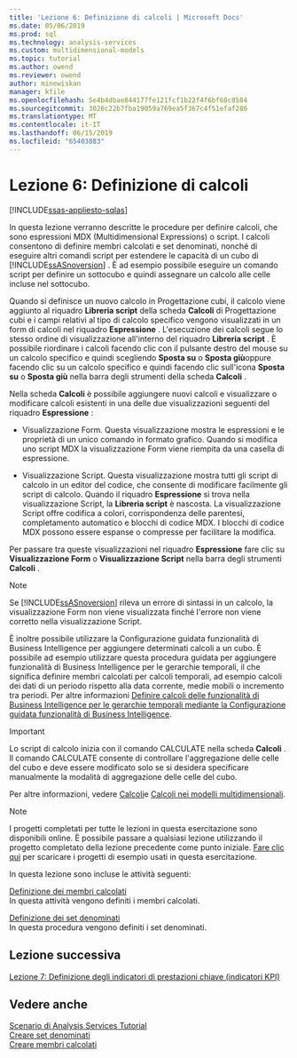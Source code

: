 ```yaml
---
title: 'Lezione 6: Definizione di calcoli | Microsoft Docs'
ms.date: 05/06/2019
ms.prod: sql
ms.technology: analysis-services
ms.custom: multidimensional-models
ms.topic: tutorial
ms.author: owend
ms.reviewer: owend
author: minewiskan
manager: kfile
ms.openlocfilehash: 5e4b4dbae844177fe121fcf1b22f4f6bf68c8584
ms.sourcegitcommit: 3026c22b7fba19059a769ea5f367c4f51efaf286
ms.translationtype: MT
ms.contentlocale: it-IT
ms.lasthandoff: 06/15/2019
ms.locfileid: "65403883"
---
```

# <a name="lesson-6-defining-calculations"></a>Lezione 6: Definizione di calcoli
[!INCLUDE[ssas-appliesto-sqlas](../../includes/ssas-appliesto-sqlas.md)]

In questa lezione verranno descritte le procedure per definire calcoli, che sono espressioni MDX (Multidimensional Expressions) o script. I calcoli consentono di definire membri calcolati e set denominati, nonché di eseguire altri comandi script per estendere le capacità di un cubo di [!INCLUDE[ssASnoversion](../../includes/ssasnoversion-md.md)] . È ad esempio possibile eseguire un comando script per definire un sottocubo e quindi assegnare un calcolo alle celle incluse nel sottocubo.  
  
Quando si definisce un nuovo calcolo in Progettazione cubi, il calcolo viene aggiunto al riquadro **Libreria script** della scheda **Calcoli** di Progettazione cubi e i campi relativi al tipo di calcolo specifico vengono visualizzati in un form di calcoli nel riquadro **Espressione** . L'esecuzione dei calcoli segue lo stesso ordine di visualizzazione all'interno del riquadro **Libreria script** . È possibile riordinare i calcoli facendo clic con il pulsante destro del mouse su un calcolo specifico e quindi scegliendo **Sposta su** o **Sposta giù**oppure facendo clic su un calcolo specifico e quindi facendo clic sull'icona **Sposta su** o **Sposta giù** nella barra degli strumenti della scheda **Calcoli** .  
  
Nella scheda **Calcoli** è possibile aggiungere nuovi calcoli e visualizzare o modificare calcoli esistenti in una delle due visualizzazioni seguenti del riquadro **Espressione** :  
  
-   Visualizzazione Form. Questa visualizzazione mostra le espressioni e le proprietà di un unico comando in formato grafico. Quando si modifica uno script MDX la visualizzazione Form viene riempita da una casella di espressione.  
  
-   Visualizzazione Script. Questa visualizzazione mostra tutti gli script di calcolo in un editor del codice, che consente di modificare facilmente gli script di calcolo. Quando il riquadro **Espressione** si trova nella visualizzazione Script, la **Libreria script** è nascosta. La visualizzazione Script offre codifica a colori, corrispondenza delle parentesi, completamento automatico e blocchi di codice MDX. I blocchi di codice MDX possono essere espanse o compresse per facilitare la modifica.  
  
Per passare tra queste visualizzazioni nel riquadro **Espressione** fare clic su **Visualizzazione Form** o **Visualizzazione Script** nella barra degli strumenti **Calcoli** .  
  
> [!NOTE]  
> Se [!INCLUDE[ssASnoversion](../../includes/ssasnoversion-md.md)] rileva un errore di sintassi in un calcolo, la visualizzazione Form non viene visualizzata finché l'errore non viene corretto nella visualizzazione Script.  
  
È inoltre possibile utilizzare la Configurazione guidata funzionalità di Business Intelligence per aggiungere determinati calcoli a un cubo. È possibile ad esempio utilizzare questa procedura guidata per aggiungere funzionalità di Business Intelligence per le gerarchie temporali, il che significa definire membri calcolati per calcoli temporali, ad esempio calcoli dei dati di un periodo rispetto alla data corrente, medie mobili o incremento tra periodi. Per altre informazioni [Definire calcoli delle funzionalità di Business Intelligence per le gerarchie temporali mediante la Configurazione guidata funzionalità di Business Intelligence](../multidimensional-models/define-time-intelligence-calculations-using-the-business-intelligence-wizard.md).  
  
> [!IMPORTANT]  
> Lo script di calcolo inizia con il comando CALCULATE nella scheda **Calcoli** . Il comando CALCULATE consente di controllare l'aggregazione delle celle del cubo e deve essere modificato solo se si desidera specificare manualmente la modalità di aggregazione delle celle del cubo.  
  
Per altre informazioni, vedere [Calcoli](../multidimensional-models-olap-logical-cube-objects/calculations.md)e [Calcoli nei modelli multidimensionali](../multidimensional-models/calculations-in-multidimensional-models.md).  
  
> [!NOTE]  
> I progetti completati per tutte le lezioni in questa esercitazione sono disponibili online. È possibile passare a qualsiasi lezione utilizzando il progetto completato della lezione precedente come punto iniziale. [Fare clic qui](http://go.microsoft.com/fwlink/?LinkID=221866) per scaricare i progetti di esempio usati in questa esercitazione.  
  
In questa lezione sono incluse le attività seguenti:  
  
[Definizione dei membri calcolati](lesson-6-1-defining-calculated-members.md)  
In questa attività vengono definiti i membri calcolati.  
  
[Definizione dei set denominati](lesson-6-2-defining-named-sets.md)  
In questa procedura vengono definiti i set denominati.  
  
## <a name="next-lesson"></a>Lezione successiva  
[Lezione 7: Definizione degli indicatori di prestazioni chiave &#40;indicatori KPI&#41;](lesson-7-defining-key-performance-indicators-kpis.md)  
  
## <a name="see-also"></a>Vedere anche  
[Scenario di Analysis Services Tutorial](analysis-services-tutorial-scenario.md)  
[Creare set denominati](../multidimensional-models/create-named-sets.md)  
[Creare membri calcolati](../multidimensional-models/create-calculated-members.md)  
  
  
  
